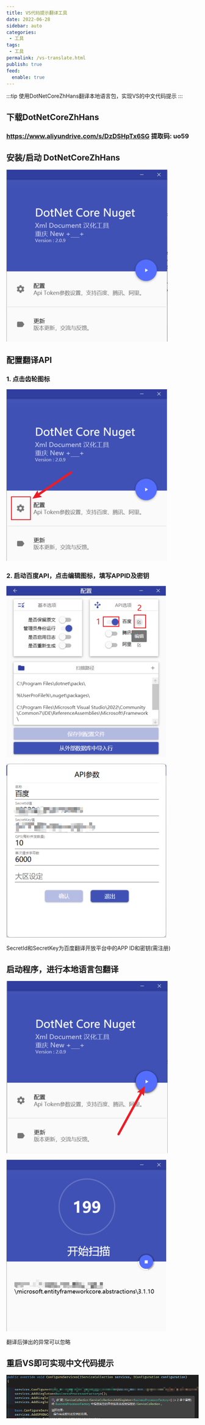 ```yaml
---
title: VS代码提示翻译工具
date: 2022-06-28
sidebar: auto
categories:
 - 工具
tags: 
 - 工具
permalink: /vs-translate.html
publish: true
feed:
  enable: true
---
```

:::tip
使用DotNetCoreZhHans翻译本地语言包，实现VS的中文代码提示
:::

<!-- more -->

## 下载DotNetCoreZhHans

### https://www.aliyundrive.com/s/DzDSHpTx6SG 提取码: uo59

## 安装/启动 DotNetCoreZhHans

![1656401146159](./image/vs-translate/1656401146159.png)

## 配置翻译API

### 1. 点击齿轮图标

![1656401273699](./image/vs-translate/1656401273699.png)

### 2. 启动百度API，点击编辑图标，填写APPID及密钥

![1656401348291](./image/vs-translate/1656401348291.png)

![1656401388247](./image/vs-translate/1656401388247.png)

SecretId和SecretKey为百度翻译开放平台中的APP ID和密钥(需注册)

## 启动程序，进行本地语言包翻译

![1656401614390](./image/vs-translate/1656401614390.png)

![1656401636718](./image/vs-translate/1656401636718.png)

翻译后弹出的异常可以忽略

## 重启VS即可实现中文代码提示

![1656401816101](./image/vs-translate/1656401816101.png)
